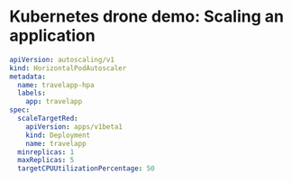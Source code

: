 # Kubernetes drone demo: Scaling an application

```yml
apiVersion: autoscaling/v1
kind: HorizontalPodAutoscaler
metadata:
  name: travelapp-hpa
  labels:
    app: travelapp
spec:
  scaleTargetRed:
    apiVersion: apps/v1beta1
    kind: Deployment
    name: travelapp
  minreplicas: 1
  maxReplicas: 5
  targetCPUUtilizationPercentage: 50
```
